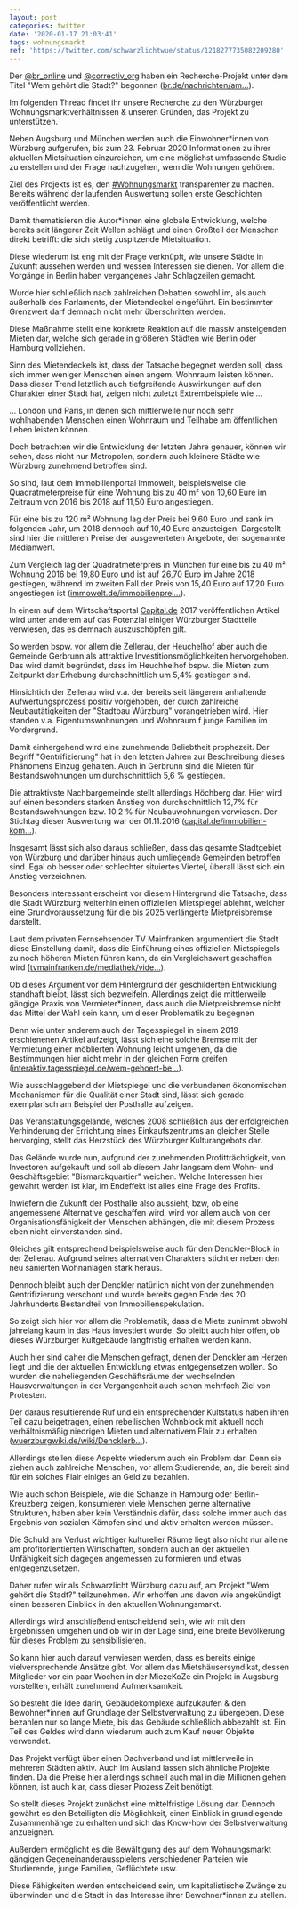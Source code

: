 ```yaml
---
layout: post
categories: twitter
date: '2020-01-17 21:03:41'
tags: wohnungsmarkt
ref: 'https://twitter.com/schwarzlichtwue/status/1218277735082209280'
---
```

Der [@br_online](https://twitter.com/br_online) und [@correctiv_org](https://twitter.com/correctiv_org) haben ein Recherche-Projekt unter dem Titel "Wem gehört die Stadt?" begonnen ([br.de/nachrichten/am…](http://www.br.de/nachrichten/amp/bayern/die-buergerrecherche-wem-gehoert-die-stadt,RnNDk1a)).



Im folgenden Thread findet ihr unsere Recherche zu den Würzburger Wohnungsmarktverhältnissen &amp; unseren Gründen, das Projekt zu unterstützen.

Neben Augsburg und München werden auch die Einwohner\*innen von Würzburg aufgerufen, bis zum 23. Februar 2020 Informationen zu ihrer aktuellen Mietsituation einzureichen, um eine möglichst umfassende Studie zu erstellen und der Frage nachzugehen, wem die Wohnungen gehören.

Ziel des Projekts ist es, den [#Wohnungsmarkt](/t/wohnungsmarkt) transparenter zu machen. Bereits während der laufenden Auswertung sollen erste Geschichten veröffentlicht werden.

Damit thematisieren die Autor\*innen eine globale Entwicklung, welche bereits seit längerer Zeit Wellen schlägt und einen Großteil der Menschen direkt betrifft: die sich stetig zuspitzende Mietsituation.

Diese wiederum ist eng mit der Frage verknüpft, wie unsere Städte in Zukunft aussehen werden und wessen Interessen sie dienen. Vor allem die Vorgänge in Berlin haben vergangenes Jahr Schlagzeilen gemacht.

Wurde hier schließlich nach zahlreichen Debatten sowohl im, als auch außerhalb des Parlaments, der Mietendeckel eingeführt. Ein bestimmter Grenzwert darf demnach nicht mehr überschritten werden.

Diese Maßnahme stellt eine konkrete Reaktion auf die massiv ansteigenden Mieten dar, welche sich gerade in größeren Städten wie Berlin oder Hamburg vollziehen.

Sinn des Mietendeckels ist, dass der Tatsache begegnet werden soll, dass sich immer weniger Menschen einen angem. Wohnraum leisten können. Dass dieser Trend letztlich auch tiefgreifende Auswirkungen auf den Charakter einer Stadt hat, zeigen nicht zuletzt Extrembeispiele wie …

… London und Paris, in denen sich mittlerweile nur noch sehr wohlhabenden Menschen einen Wohnraum und Teilhabe am öffentlichen Leben leisten können.

Doch betrachten wir die Entwicklung der letzten Jahre genauer, können wir sehen, dass nicht nur Metropolen, sondern auch kleinere Städte wie Würzburg zunehmend betroffen sind.

So sind, laut dem Immobilienportal Immowelt, beispielsweise die Quadratmeterpreise für eine Wohnung bis zu 40 m² von 10,60 Eure im Zeitraum von 2016 bis 2018 auf 11,50 Euro angestiegen.

Für eine bis zu 120 m² Wohnung lag der Preis bei 9.60 Euro und sank im folgenden Jahr, um 2018 dennoch auf 10,40 Euro anzusteigen. Dargestellt sind hier die mittleren Preise der ausgewerteten Angebote, der sogenannte Medianwert.

Zum Vergleich lag der Quadratmeterpreis in München für eine bis zu 40 m² Wohnung 2016 bei 19,80 Euro und ist auf 26,70 Euro im Jahre 2018 gestiegen, während im zweiten Fall der Preis von 15,40 Euro auf 17,20 Euro angestiegen ist ([immowelt.de/immobilienprei…](https://www.immowelt.de/immobilienpreise/wuerzburg/wohnungspreise)).

In einem auf dem Wirtschaftsportal [Capital.de](http://Capital.de) 2017 veröffentlichen Artikel wird unter anderem auf das Potenzial einiger Würzburger Stadtteile verwiesen, das es demnach auszuschöpfen gilt.

So werden bspw. vor allem die Zellerau, der Heuchelhof aber auch die Gemeinde Gerbrunn als attraktive Investitionsmöglichkeiten hervorgehoben. Das wird damit begründet, dass im Heuchhelhof bspw. die Mieten zum Zeitpunkt der Erhebung durchschnittlich um 5,4% gestiegen sind.

Hinsichtich der Zellerau wird v.a. der bereits seit längerem anhaltende Aufwertungsprozess positiv vorgehoben, der durch zahlreiche Neubautätigkeiten der "Stadtbau Würzburg" vorangetrieben wird. Hier standen v.a. Eigentumswohnungen und Wohnraum f junge Familien im Vordergrund.

Damit einhergehend wird eine zunehmende Beliebtheit prophezeit. Der Begriff "Gentrifizierung" hat in den letzten Jahren zur Beschreibung dieses Phänomens Einzug gehalten. Auch in Gerbrunn sind die Mieten für Bestandswohnungen um durchschnittlich 5,6 % gestiegen.

Die attraktivste Nachbargemeinde stellt allerdings Höchberg dar. Hier wird auf einen besonders starken Anstieg von durchschnittlich 12,7% für Bestandswohnungen bzw. 10,2 % für Neubauwohnungen verwiesen. Der Stichtag dieser Auswertung war der 01.11.2016 ([capital.de/immobilien-kom…](https://www.capital.de/immobilien-kompass/wuerzburg#portrait)).

Insgesamt lässt sich also daraus schließen, dass das gesamte Stadtgebiet von Würzburg und darüber hinaus auch umliegende Gemeinden betroffen sind. Egal ob besser oder schlechter situiertes Viertel, überall lässt sich ein Anstieg verzeichnen.

Besonders interessant erscheint vor diesem Hintergrund die Tatsache, dass die Stadt Würzburg weiterhin einen offiziellen Mietspiegel ablehnt, welcher eine Grundvoraussetzung für die bis 2025 verlängerte Mietpreisbremse darstellt.

Laut dem privaten Fernsehsender TV Mainfranken argumentiert die Stadt diese Einstellung damit, dass die Einführung eines offiziellen Mietspiegels zu noch höheren Mieten führen kann, da ein Vergleichswert geschaffen wird [[tvmainfranken.de/mediathek/vide…](https://www.tvmainfranken.de/mediathek/video/kein-mietspiegel-in-wuerzburg-was-wird-aus-der-mietpreisbremse/)).

Ob dieses Argument vor dem Hintergrund der geschilderten Entwicklung standhaft bleibt, lässt sich bezweifeln. Allerdings zeigt die mittlerweile gängige Praxis von Vermieter\*innen, dass auch die Mietpreisbremse nicht das Mittel der Wahl sein kann, um dieser Problematik zu begegnen

Denn wie unter anderem auch der Tagesspiegel in einem 2019 erschienenen Artikel aufzeigt, lässt sich eine solche Bremse mit der Vermietung einer möblierten Wohnung leicht umgehen, da die Bestimmungen hier nicht mehr in der gleichen Form greifen ([interaktiv.tagesspiegel.de/wem-gehoert-be…](https://interaktiv.tagesspiegel.de/wem-gehoert-berlin/artikel/moebel-statt-mietpreisbremse/)).

Wie ausschlaggebend der Mietspiegel und die verbundenen ökonomischen Mechanismen für die Qualität einer Stadt sind, lässt sich gerade exemplarisch am Beispiel der Posthalle aufzeigen.

Das Veranstaltungsgelände, welches 2008 schließlich aus der erfolgreichen Verhinderung der Errichtung eines Einkaufszentrums an gleicher Stelle hervorging, stellt das Herzstück des Würzburger Kulturangebots dar.

Das Gelände wurde nun, aufgrund der zunehmenden Profitträchtigkeit, von Investoren aufgekauft und soll ab diesem Jahr langsam dem Wohn- und Geschäftsgebiet "Bismarckquartier" weichen. Welche Interessen hier gewahrt werden ist klar, im Endeffekt ist alles eine Frage des Profits.

Inwiefern die Zukunft der Posthalle also aussieht, bzw, ob eine angemessene Alternative geschaffen wird, wird vor allem auch von der Organisationsfähigkeit der Menschen abhängen, die mit diesem Prozess eben nicht einverstanden sind.

Gleiches gilt entsprechend beispielsweise auch für den Denckler-Block in der Zellerau. Aufgrund seines alternativen Charakters sticht er neben den neu sanierten Wohnanlagen stark heraus.

Dennoch bleibt auch der Denckler natürlich nicht von der zunehmenden Gentrifizierung verschont und wurde bereits gegen Ende des 20. Jahrhunderts Bestandteil von Immobilienspekulation.

So zeigt sich hier vor allem die Problematik, dass die Miete zunimmt obwohl jahrelang kaum in das Haus investiert wurde. So bleibt auch hier offen, ob dieses Würzburger Kultgebäude langfristig erhalten werden kann.

Auch hier sind daher die Menschen gefragt, denen der Denckler am Herzen liegt und die der aktuellen Entwicklung etwas entgegensetzen wollen. So wurden die naheliegenden Geschäftsräume der wechselnden Hausverwaltungen in der Vergangenheit auch schon mehrfach Ziel von Protesten.

Der daraus resultierende Ruf und ein entsprechender Kultstatus haben ihren Teil dazu beigetragen, einen rebellischen Wohnblock mit aktuell noch verhältnismäßig niedrigen Mieten und alternativem Flair zu erhalten ([wuerzburgwiki.de/wiki/Dencklerb…](https://wuerzburgwiki.de/wiki/Dencklerblock)).

Allerdings stellen diese Aspekte wiederum auch ein Problem dar. Denn sie ziehen auch zahlreiche Menschen, vor allem Studierende, an, die bereit sind für ein solches Flair einiges an Geld zu bezahlen.

Wie auch schon Beispiele, wie die Schanze in Hamburg oder Berlin-Kreuzberg zeigen, konsumieren viele Menschen gerne alternative Strukturen, haben aber kein Verständnis dafür, dass solche immer auch das Ergebnis von sozialen Kämpfen sind und aktiv erhalten werden müssen.

Die Schuld am Verlust wichtiger kultureller Räume liegt also nicht nur alleine am profitorientierten Wirtschaften, sondern auch an der aktuellen Unfähigkeit sich dagegen angemessen zu formieren und etwas entgegenzusetzen.

Daher rufen wir als Schwarzlicht Würzburg dazu auf, am Projekt "Wem gehört die Stadt?" teilzunehmen. Wir erhoffen uns davon wie angekündigt einen besseren Einblick in den aktuellen Wohnungsmarkt.

Allerdings wird anschließend entscheidend sein, wie wir mit den Ergebnissen umgehen und ob wir in der Lage sind, eine breite Bevölkerung für dieses Problem zu sensibilisieren.

So kann hier auch darauf verwiesen werden, dass es bereits einige vielversprechende Ansätze gibt. Vor allem das Mietshäusersyndikat, dessen Mitglieder vor ein paar Wochen in der MiezeKoZe ein Projekt in Augsburg vorstellten, erhält zunehmend Aufmerksamkeit.

So besteht die Idee darin, Gebäudekomplexe aufzukaufen &amp; den Bewohner\*innen auf Grundlage der Selbstverwaltung zu übergeben. Diese bezahlen nur so lange Miete, bis das Gebäude schließlich abbezahlt ist. Ein Teil des Geldes wird dann wiederum auch zum Kauf neuer Objekte verwendet.

Das Projekt verfügt über einen Dachverband und ist mittlerweile in mehreren Städten aktiv. Auch im Ausland lassen sich ähnliche Projekte finden. Da die Preise hier allerdings schnell auch mal in die Millionen gehen können, ist auch klar, dass dieser Prozess Zeit benötigt.

So stellt dieses Projekt zunächst eine mittelfristige Lösung dar. Dennoch gewährt es den Beteiligten die Möglichkeit, einen Einblick in grundlegende Zusammenhänge zu erhalten und sich das Know-how der Selbstverwaltung anzueignen.

Außerdem ermöglicht es die Bewältigung des auf dem Wohnungsmarkt gängigen Gegeneinanderausspielens verschiedener Parteien wie Studierende, junge Familien, Geflüchtete usw.

Diese Fähigkeiten werden entscheidend sein, um kapitalistische Zwänge zu überwinden und die Stadt in das Interesse ihrer Bewohner\*innen zu stellen.